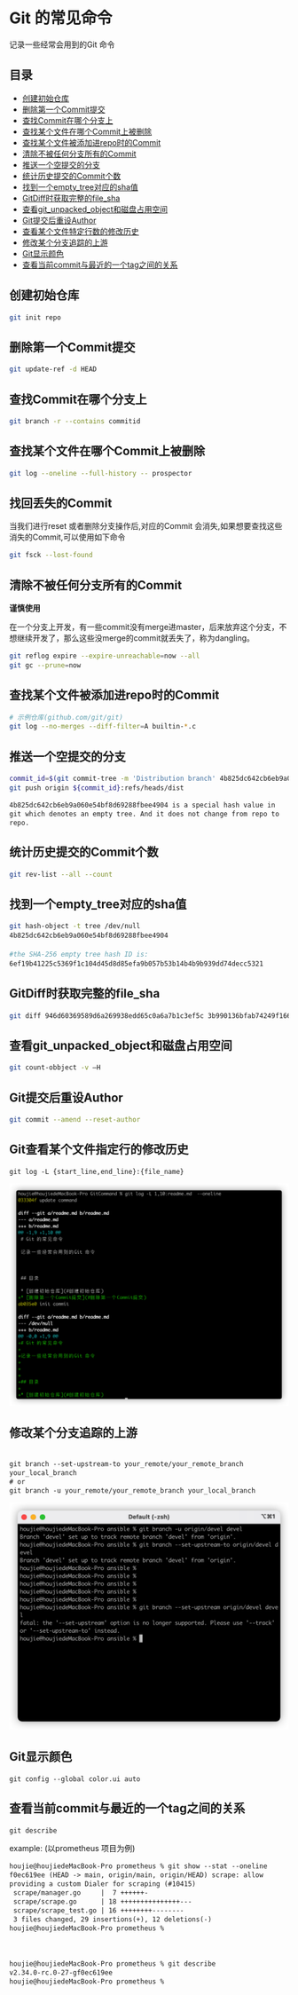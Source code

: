 # Git 的常见命令

记录一些经常会用到的Git 命令



## 目录

* [创建初始仓库](#创建初始仓库)
* [删除第一个Commit提交](#删除第一个Commit提交)
* [查找Commit在哪个分支上](#查找Commit在哪个分支上)
* [查找某个文件在哪个Commit上被删除](#查找某个文件在哪个Commit上被删除)
* [查找某个文件被添加进repo时的Commit](#查找某个文件被添加进repo时的commit)
* [清除不被任何分支所有的Commit](#清除不被任何分支所有的Commit)
* [推送一个空提交的分支](#推送一个空提交的分支)
* [统计历史提交的Commit个数](#统计历史提交的Commit个数)
* [找到一个empty_tree对应的sha值](#找到一个empty_tree对应的sha值)
* [GitDiff时获取完整的file_sha](#GitDiff时获取完整的file_sha)
* [查看git_unpacked_object和磁盘占用空间](#查看git_unpacked_object和磁盘占用空间)
* [Git提交后重设Author](#Git提交后重设Author)
* [查看某个文件特定行数的修改历史](#Git查看某个文件指定行的修改历史)
* [修改某个分支追踪的上游](#修改某个分支追踪的上游)
* [Git显示颜色](#Git显示颜色)
* [查看当前commit与最近的一个tag之间的关系](#查看当前commit与最近的一个tag之间的关系)



## 创建初始仓库

```bash
git init repo
```



## 删除第一个Commit提交

```bash
git update-ref -d HEAD
```



## 查找Commit在哪个分支上 

```bash
git branch -r --contains commitid
```



## 查找某个文件在哪个Commit上被删除

```bash
git log --oneline --full-history -- prospector
```



## 找回丢失的Commit

当我们进行reset 或者删除分支操作后,对应的Commit 会消失,如果想要查找这些消失的Commit,可以使用如下命令

```bash
git fsck --lost-found
```



## 清除不被任何分支所有的Commit

**谨慎使用**

在一个分支上开发，有一些commit没有merge进master，后来放弃这个分支，不想继续开发了，那么这些没merge的commit就丢失了，称为dangling。

```bash
git reflog expire --expire-unreachable=now --all
git gc --prune=now
```





## 查找某个文件被添加进repo时的Commit

```bash
# 示例仓库(github.com/git/git)
git log --no-merges --diff-filter=A builtin-*.c 
```



## 推送一个空提交的分支

```bash
commit_id=$(git commit-tree -m 'Distribution branch' 4b825dc642cb6eb9a060e54bf8d69288fbee4904)
git push origin ${commit_id}:refs/heads/dist
```

```
4b825dc642cb6eb9a060e54bf8d69288fbee4904 is a special hash value in git which denotes an empty tree. And it does not change from repo to repo.
```



## 统计历史提交的Commit个数

```bash
git rev-list --all --count
```



## 找到一个empty_tree对应的sha值

```bash
git hash-object -t tree /dev/null
4b825dc642cb6eb9a060e54bf8d69288fbee4904

#the SHA-256 empty tree hash ID is:
6ef19b41225c5369f1c104d45d8d85efa9b057b53b14b4b9b939dd74decc5321
```



## GitDiff时获取完整的file_sha

```bash
git diff 946d60369589d6a269938edd65c0a6a7b1c3ef5c 3b990136bfab74249f166dd742fd8e61637e63d9 --full-index
```



## 查看git_unpacked_object和磁盘占用空间

```bash
git count-obbject -v —H
```



## Git提交后重设Author

```bash
git commit --amend --reset-author
```



## Git查看某个文件指定行的修改历史

``` shell
git log -L {start_line,end_line}:{file_name}
```

![image-20211210095921742](readme.assets/image-20211210095921742.png)



## 修改某个分支追踪的上游

```shll

git branch --set-upstream-to your_remote/your_remote_branch your_local_branch
# or
git branch -u your_remote/your_remote_branch your_local_branch
```



![image-20220106103412066](readme.assets/image-20220106103412066.png)



## Git显示颜色

```shell
git config --global color.ui auto
```



## 查看当前commit与最近的一个tag之间的关系

```
git describe 
```

example: (以prometheus 项目为例)
```shell
houjie@houjiedeMacBook-Pro prometheus % git show --stat --oneline
f0ec619ee (HEAD -> main, origin/main, origin/HEAD) scrape: allow providing a custom Dialer for scraping (#10415)
 scrape/manager.go     |  7 ++++++-
 scrape/scrape.go      | 18 +++++++++++++++---
 scrape/scrape_test.go | 16 ++++++++--------
 3 files changed, 29 insertions(+), 12 deletions(-)
houjie@houjiedeMacBook-Pro prometheus %



houjie@houjiedeMacBook-Pro prometheus % git describe
v2.34.0-rc.0-27-gf0ec619ee
houjie@houjiedeMacBook-Pro prometheus %
```